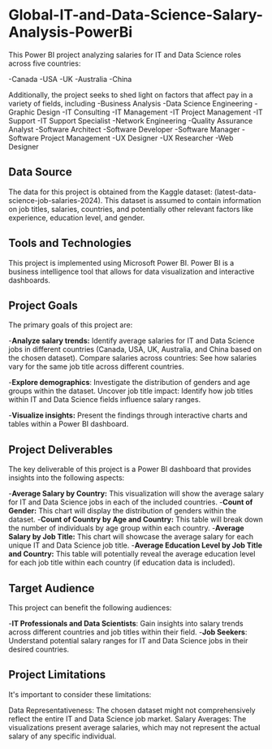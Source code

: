 # Global-IT-and-Data-Science-Salary-Analysis-PowerBi
This Power BI project analyzing salaries for IT and Data Science roles across five countries:

-Canada
-USA
-UK
-Australia
-China

Additionally, the project seeks to shed light on factors that affect pay in a variety of fields, including
-Business Analysis
-Data Science Engineering
-Graphic Design
-IT Consulting
-IT Management
-IT Project Management
-IT Support
-IT Support Specialist
-Network Engineering
-Quality Assurance Analyst
-Software Architect
-Software Developer
-Software Manager
-Software Project Management
-UX Designer
-UX Researcher
-Web Designer

## Data Source
The data for this project is obtained from the Kaggle dataset: (latest-data-science-job-salaries-2024). This dataset is assumed to contain information on job titles, salaries, countries, and potentially other relevant factors like experience, education level, and gender.

## Tools and Technologies
This project is implemented using Microsoft Power BI. Power BI is a business intelligence tool that allows for data visualization and interactive dashboards.

## Project Goals
The primary goals of this project are:

-**Analyze salary trends:** Identify average salaries for IT and Data Science jobs in different countries (Canada, USA, UK, Australia, and China based on the chosen dataset).
Compare salaries across countries: See how salaries vary for the same job title across different countries.

-**Explore demographics**: Investigate the distribution of genders and age groups within the dataset.
Uncover job title impact: Identify how job titles within IT and Data Science fields influence salary ranges.

-**Visualize insights:** Present the findings through interactive charts and tables within a Power BI dashboard.

## Project Deliverables
The key deliverable of this project is a Power BI dashboard that provides insights into the following aspects:

-**Average Salary by Country:** This visualization will show the average salary for IT and Data Science jobs in each of the included countries.
-**Count of Gender:** This chart will display the distribution of genders within the dataset.
-**Count of Country by Age and Country:** This table will break down the number of individuals by age group within each country.
-**Average Salary by Job Title:** This chart will showcase the average salary for each unique IT and Data Science job title.
-**Average Education Level by Job Title and Country:** This table will potentially reveal the average education level for each job title within each country (if education data is included).

## Target Audience
This project can benefit the following audiences:

-**IT Professionals and Data Scientists**: Gain insights into salary trends across different countries and job titles within their field.
-**Job Seekers**: Understand potential salary ranges for IT and Data Science jobs in their desired countries.

## Project Limitations
It's important to consider these limitations:

Data Representativeness: The chosen dataset might not comprehensively reflect the entire IT and Data Science job market.
Salary Averages: The visualizations present average salaries, which may not represent the actual salary of any specific individual.
